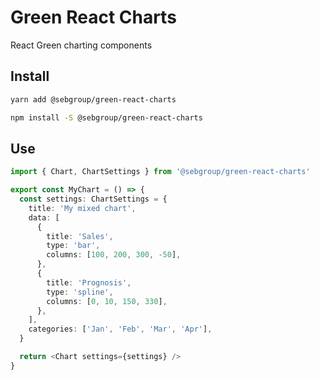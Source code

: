 # Green React Charts

React Green charting components

## Install

```bash
yarn add @sebgroup/green-react-charts
```

```bash
npm install -S @sebgroup/green-react-charts
```

## Use

```typescript
import { Chart, ChartSettings } from '@sebgroup/green-react-charts'

export const MyChart = () => {
  const settings: ChartSettings = {
    title: 'My mixed chart',
    data: [
      {
        title: 'Sales',
        type: 'bar',
        columns: [100, 200, 300, -50],
      },
      {
        title: 'Prognosis',
        type: 'spline',
        columns: [0, 10, 150, 330],
      },
    ],
    categories: ['Jan', 'Feb', 'Mar', 'Apr'],
  }

  return <Chart settings={settings} />
}
```
